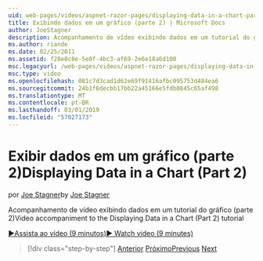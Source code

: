 ```yaml
---
uid: web-pages/videos/aspnet-razor-pages/displaying-data-in-a-chart-part-2
title: Exibindo dados em um gráfico (parte 2) | Microsoft Docs
author: JoeStagner
description: Acompanhamento de vídeo exibindo dados em um tutorial do gráfico (parte 2)
ms.author: riande
ms.date: 02/25/2011
ms.assetid: f28e8c8e-5e0f-4bc3-af69-2e6e18a6d100
msc.legacyurl: /web-pages/videos/aspnet-razor-pages/displaying-data-in-a-chart-part-2
msc.type: video
ms.openlocfilehash: 081c7d3cad1d62e69f91416afbc095753d484ea6
ms.sourcegitcommit: 24b1f6decbb17bb22a45166e5fdb0845c65af498
ms.translationtype: MT
ms.contentlocale: pt-BR
ms.lasthandoff: 03/01/2019
ms.locfileid: "57027173"
---
```

<a name="displaying-data-in-a-chart-part-2"></a><span data-ttu-id="0db1b-103">Exibir dados em um gráfico (parte 2)</span><span class="sxs-lookup"><span data-stu-id="0db1b-103">Displaying Data in a Chart (Part 2)</span></span>
====================
<span data-ttu-id="0db1b-104">por [Joe Stagner](https://github.com/JoeStagner)</span><span class="sxs-lookup"><span data-stu-id="0db1b-104">by [Joe Stagner](https://github.com/JoeStagner)</span></span>

<span data-ttu-id="0db1b-105">Acompanhamento de vídeo exibindo dados em um tutorial do gráfico (parte 2)</span><span class="sxs-lookup"><span data-stu-id="0db1b-105">Video accompaniment to the Displaying Data in a Chart (Part 2) tutorial</span></span>

[<span data-ttu-id="0db1b-106">&#9654;Assista ao vídeo (9 minutos)</span><span class="sxs-lookup"><span data-stu-id="0db1b-106">&#9654; Watch video (9 minutes)</span></span>](https://channel9.msdn.com/Blogs/ASP-NET-Site-Videos/displaying-data-in-a-chart-part-2)

> [!div class="step-by-step"]
> <span data-ttu-id="0db1b-107">[Anterior](displaying-data-in-a-chart-part-1.md)
> [Próximo](working-with-files.md)</span><span class="sxs-lookup"><span data-stu-id="0db1b-107">[Previous](displaying-data-in-a-chart-part-1.md)
[Next](working-with-files.md)</span></span>
